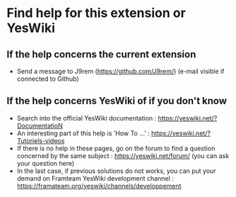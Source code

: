 # Find help for this extension or YesWiki

## If the help concerns the current extension

 - Send a message to J9rem (https://github.com/J9rem/) (e-mail visible if connected to Github)

## If the help concerns YesWiki of if you don't know

 - Search into the official YesWiki documentation : https://yeswiki.net/?DocumentatioN
 - An interesting part of this help is 'How To ...' : https://yeswiki.net/?Tutoriels-videos
 - If there is no help in these pages, go on the forum to find a question concerned by the same subject : https://yeswiki.net/forum/ (you can ask your question here)
 - In the last case, if previous solutions do not works, you can put your demand on Framteam YesWiki development channel : https://framateam.org/yeswiki/channels/developpement
